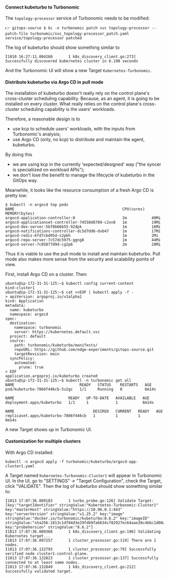 #### Connect kubeturbo to Turbonomic
The `topology-processor` service of Turbonomic needs to be modified:
```console
👉 gitops-source $ kc -n turbonomic patch svc topology-processor --patch-file turbonomic/svc_topology-processor_patch.yaml 
service/topology-processor patched
```
The log of kubeturbo should show something similar to
```console
I1010 16:27:11.004260       1 k8s_discovery_client.go:273] Successfully discovered kubernetes cluster in 6.190 seconds
```
And the Turbonomic UI will show a new Target `Kubernetes-Turbonomic`.

#### Distribute kubeturbo via Argo CD in pull mode
The installation of kubeturbo doesn't really rely on the control plane's cross-cluster scheduling capability.
Because, as an agent, it is going to be installed on every cluster.
What really relies on the control plane's cross-cluster scheduling capability is the users' workloads.

Therefore, a reasonable design is to
- use kcp to schedule users' workloads, with the inputs from Turbonomic's analysis;
- use Argo CD (only, no kcp) to distribute and maintain the agent, kubeturbo.

By doing this
- we are using kcp in the currently 'expected/designed' way ("the syncer is specialiized on workload APIs");
- we don't lose the benefit to manage the lifecycle of kubeturbo in the GitOps way.

Meanwhile, it looks like the resource consumption of a fresh Argo CD is pretty low:
```console
$ kubectl -n argocd top pods
NAME                                                CPU(cores)   MEMORY(bytes)   
argocd-application-controller-0                     2m           40Mi            
argocd-applicationset-controller-74558d8789-c2vn8   1m           19Mi            
argocd-dex-server-5bf8b66b55-92dpk                  1m           16Mi            
argocd-notifications-controller-dc5d7dd6-dvb47      1m           17Mi            
argocd-redis-6fd7cbd95d-s2pbh                       1m           2Mi             
argocd-repo-server-7c57dc5975-ggng8                 1m           44Mi            
argocd-server-7c85877d9d-cg2p6                      2m           28Mi
```
Thus it is viable to use the pull mode to install and maintain kubeturbo.
Pull mode also makes more sense from the security and scalability points of view.

First, install Argo CD on a cluster. Then:
```console
ubuntu@ip-172-31-31-125:~$ kubectl config current-context
kind-cluster1
ubuntu@ip-172-31-31-125:~$ cat <<EOF | kubectl apply -f -
> apiVersion: argoproj.io/v1alpha1
kind: Application
metadata:
  name: kubeturbo
  namespace: argocd
spec:
  destination:
    namespace: turbonomic
    server: https://kubernetes.default.svc
  project: default
  source:
    path: turbonomic/kubeturbo/manifests/
    repoURL: https://github.com/edge-experiments/gitops-source.git
    targetRevision: main
  syncPolicy:
    automated:
      prune: true
> EOF
application.argoproj.io/kubeturbo created
ubuntu@ip-172-31-31-125:~$ kubectl -n turbonomic get all
NAME                             READY   STATUS    RESTARTS   AGE
pod/kubeturbo-7866f446cb-5v2gc   1/1     Running   0          6m14s

NAME                        READY   UP-TO-DATE   AVAILABLE   AGE
deployment.apps/kubeturbo   1/1     1            1           6m14s

NAME                                   DESIRED   CURRENT   READY   AGE
replicaset.apps/kubeturbo-7866f446cb   1         1         1       6m14s
```
A new Target shows up in Turbonomic UI.

#### Customization for multiple clusters
With Argo CD installed:
```shell
kubectl -n argocd apply -f turbonomic/kubeturbo/argocd-app-cluster1.yaml
```

A Target named `Kubernetes-Turbonomic-Cluster1` will appear in Turbonomic UI.
In the UI, go to "SETTINGS" -> "Target Configuration", check the Target, click "VALIDATE".
Then the log of kubeturbo should show something similar to:
```
I1013 17:07:36.089183       1 turbo_probe.go:126] Validate Target: [key:"targetIdentifier" stringValue:"Kubernetes-Turbonomic-Cluster1" key:"masterHost" stringValue:"https://10.96.0.1:443" key:"serverVersion" stringValue:"v1.25.2" key:"image" stringValue:"docker.io/turbonomic/kubeturbo:8.6.2" key:"imageID" stringValue:"sha256:1813c1df04d3e29fdb9fa6634cf82927ec64aae38c4bbc1d08a1771c3a1649fc" key:"probeVersion" stringValue:"8.6.2"]
I1013 17:07:36.089366       1 k8s_discovery_client.go:196] Validating Kubernetes target...
I1013 17:07:36.097257       1 cluster_processor.go:119] There are 1 nodes.
I1013 17:07:36.132793       1 cluster_processor.go:79] Successfully verified node cluster1-control-plane.
I1013 17:07:36.132823       1 cluster_processor.go:137] Successfully connected to at least some nodes.
I1013 17:07:36.132849       1 k8s_discovery_client.go:212] Successfully validated target.
```

